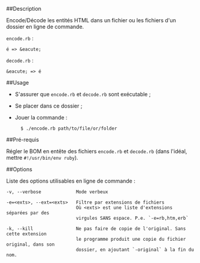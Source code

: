 ##Description

Encode/Décode les entités HTML dans un fichier ou les fichiers d'un dossier en ligne de commande.

`encode.rb` :

    é => &eacute;

`decode.rb` :

    &eacute; => é

##Usage

* S'assurer que `encode.rb` et `decode.rb` sont exécutable&nbsp;;
* Se placer dans ce dossier&nbsp;;
* Jouer la commande&nbsp;:

        $ ./encode.rb path/to/file/or/folder

##Pré-requis

Régler le BOM en entête des fichiers `encode.rb` et `decode.rb` (dans l'idéal, mettre `#!/usr/bin/env ruby`).

##Options

Liste des options utilisables en ligne de commande&nbsp;:

    -v, --verbose             Mode verbeux

    -e=<exts>, --ext=<exts>   Filtre par extensions de fichiers
                              Où <exts> est une liste d'extensions séparées par des
                              virgules SANS espace. P.e. `-e=rb,htm,erb`

    -k, --kill                Ne pas faire de copie de l'original. Sans cette extension
                              le programme produit une copie du fichier original, dans son
                              dossier, en ajoutant `-original` à la fin du nom.